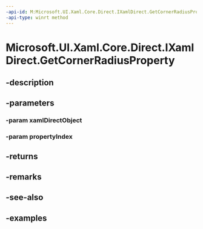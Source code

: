 ```yaml
---
-api-id: M:Microsoft.UI.Xaml.Core.Direct.IXamlDirect.GetCornerRadiusProperty(Microsoft.UI.Xaml.Core.Direct.XamlDirectObject,Microsoft.UI.Xaml.Core.Direct.XamlPropertyIndex)
-api-type: winrt method
---
```


<!-- Method syntax.
public CornerRadius IXamlDirect.GetCornerRadiusProperty(XamlDirectObject xamlDirectObject, XamlPropertyIndex propertyIndex)
-->

# Microsoft.UI.Xaml.Core.Direct.IXamlDirect.GetCornerRadiusProperty

## -description

## -parameters
### -param xamlDirectObject

### -param propertyIndex

## -returns

## -remarks

## -see-also

## -examples

